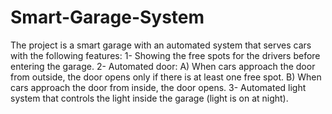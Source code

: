 # Smart-Garage-System

The project is a smart garage with an automated system that serves cars with the following
features:
1- Showing the free spots for the drivers before entering the garage.
2- Automated door:
A) When cars approach the door from outside, the door opens only if there is at
least one free spot.
B) When cars approach the door from inside, the door opens.
3- Automated light system that controls the light inside the garage (light is on at night).
